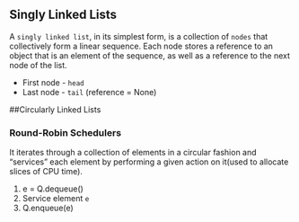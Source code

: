## Singly Linked Lists

A `singly linked list`, in its simplest form, is a collection of `nodes` that collectively form a linear sequence. 
Each node stores a reference to an object that is an element of the sequence, as well as a reference to the next node of the list.

* First node - `head`
* Last node - `tail` (reference = None)

##Circularly Linked Lists

### Round-Robin Schedulers
It iterates through a collection of elements in a circular fashion and “services” each element 
by performing a given action on it(used to allocate slices of CPU time).
1. e = Q.dequeue() 
2. Service element `e`
3. Q.enqueue(e)